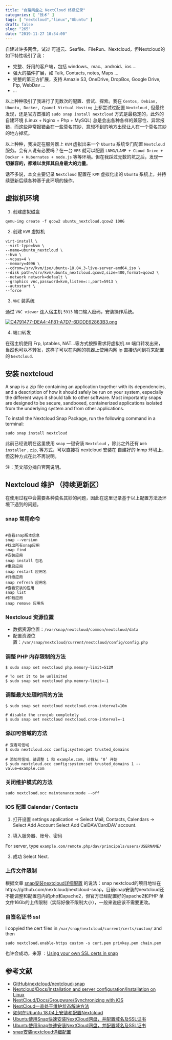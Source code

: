 ```yaml
---
title: "自建网盘之 NextCloud 终极记录"
categories: [ "技术" ]
tags: [ "nextcloud","linux","Ubuntu" ]
draft: false
slug: "265"
date: "2019-11-27 10:34:00"
---
```


自建过许多网盘，试过 可道云、Seafile、FileRun、Nextcloud，但Nextcloud的如下特性吸引了我：

 - 完整、好用的客户端，包括 windows、mac、android、ios ...
 - 强大的插件扩展，如 Talk, Contacts, notes, Maps ...
 - 完整的第三方扩展，支持 Amazie S3, OneDrive, DropBox, Google Drive, Ftp, WebDav ...
 - ...

以上种种吸引了我进行了无数次的配置、尝试、探索。我在 `Centos, Debian, Ubuntu, Docker, Cpanel Virtual Hosting` 上都尝试过配置 `Nextcloud` , 但最终发现，还是官方首推的 `sudo snap install nextcloud` 方式是最稳定的，此外的自建环境 (Linux + Nginx + Php + MySQL) 总是会出各种各样的兼容性、异常报错，而这些异常报错会在一些莫名其妙、意想不到的地方出现让人在一个莫名其妙的地方掉坑。

以上种种，我决定在服务器上 `KVM` 虚拟出来一个 `Ubuntu` 系统专门配置 `Nextcloud` 服务。会有人说有必要吗？在一台 `VPS` 就可以配置 `LNMG/LAMP + CLoud Drive + Docker + Kubernates + node.js` 等等环境。但在我踩过无数的坑之后，发现**一切兼容的，都难以发挥其自身最大的力量**。

话不多说，本文主要记录 `Nextcloud` 配置在 `KVM` 虚拟化出的 `Ubuntu` 系统上，并持续更新后续各种基于此环境的操作。


## 虚拟机环境

1. 创建虚拟磁盘

```
qemu-img create -f qcow2 ubuntu_nextcloud.qcow2 100G
```

2. 创建 `KVM` 虚拟机
```
virt-install \
--virt-type=kvm \
--name=ubuntu_nextcloud \
--hvm \
--vcpus=4 \
--memory=4096 \
--cdrom=/srv/kvm/iso/ubuntu-18.04.3-live-server-amd64.iso \
--disk path=/srv/kvm/ubuntu_nextcloud.qcow2,size=400,format=qcow2 \
--network network=default \
--graphics vnc,password=kvm,listen=::,port=5913 \
--autostart \
--force
```

3. `VNC` 装系统

通过 `VNC viewer` 连入宿主机 `5913` 端口输入密码，安装操作系统。

[![C4791477-DEA4-4F81-A7D7-6DDDE62863B3.png](https://imagehost-cdn.frytea.com/images/2019/11/27/C4791477-DEA4-4F81-A7D7-6DDDE62863B3.png)](https://image.frytea.com/image/fvHX)

4. 端口转发

在宿主机使用 Frp, Iptables, NAT...等方式按照需求将虚拟机 `80` 端口转发出来，当然也可以不转发，这样子可以在内网的机器上使用内网 ip 直接访问到将来配置的 `Nextcloud`.

## 安装 nextcloud

A snap is a zip file containing an application together with its dependencies, and a description of how it should safely be run on your system, especially the different ways it should talk to other software. Most importantly snaps are designed to be secure, sandboxed, containerized applications isolated from the underlying system and from other applications.

To install the Nextcloud Snap Package, run the following command in a terminal:

```
sudo snap install nextcloud
```

此前已经说明在这里使用 `snap` 一键安装 `Nextcloud` ，除此之外还有 `Web installer` , `zip`, 等方式，可以直接将 nextcloud 安装在 自建好的 lnmp 环境上，但这种方式在此不再说明。

注：英文部分摘自官网说明。

## Nextcloud 维护 （持续更新区）

在使用过程中会需要各种莫名其妙的问题，因此在这里记录基于以上配置方法及环境下遇到的问题。

### snap 常用命令

```

#查看snap版本信息
snap --version
#找出所有snap应用
snap find
#安装应用
snap install 包名
#重启应用
snap restart 应用名
#升级应用
snap refresh 应用名
#查看安装的应用
snap list
#卸载应用
snap remove 应用名
```

### Nextcloud 资源位置

- 数据资源位置：`/var/snap/nextcloud/common/nextcloud/data`
- 配置资源位置：`/var/snap/nextcloud/current/nextcloud/config/config.php`

### 调整 PHP 内存限制的方法

```
$ sudo snap set nextcloud php.memory-limit=512M

# To set it to be unlimited
$ sudo snap set nextcloud php.memory-limit=-1
```

### 调整最大处理时间的方法

```
$ sudo snap set nextcloud nextcloud.cron-interval=10m

# disable the cronjob completely
$ sudo snap set nextcloud nextcloud.cron-interval=-1
```

### 添加可信域的方法

```
# 查看可信域
$ sudo nextcloud.occ config:system:get trusted_domains

# 添加可信域，请调整 1 和 example.com, 计数从 ‘0’ 开始
$ sudo nextcloud.occ config:system:set trusted_domains 1 --value=example.com
```

### 关闭维护模式的方法

```
sudo nextcloud.occ maintenance:mode --off
```

### IOS 配置 Calendar / Contacts

1. 打开设置
settings application -> Select Mail, Contacts, Calendars -> Select Add Account
Select Add CalDAV/CardDAV account.

2. 填入服务器、账号、密码

For server, type `example.com/remote.php/dav/principals/users/USERNAME/`

3. 成功
Select Next.

### 上传文件限制

根据文章 [snap安装nextcloud详细配置](https://colorcc.net/snap安装nextcloud详细配置/) 的说法：snap nextcloud的项目地址在https://github.com/nextcloud/nextcloud-snap，目前snap安装的nextcloud还不能调整和配置包内的php和apache2，但官方已经配置好的apache2和PHP 单文件16Gb的上传限制（实际好像不限制大小），一般来说应该不需要更改。

### 自签名证书 ssl

I copyied the cert files in `/var/snap/nextcloud/current/certs/custom/`
and then

`sudo nextcloud.enable-https custom -s cert.pem privkey.pem chain.pem`

也许会成功，来源 ：[Using your own SSL certs in snap](https://github.com/nextcloud/nextcloud-snap/issues/199#issuecomment-276759388)

## 参考文献

 - [GitHub/nextcloud/nextcloud-snap](https://github.com/nextcloud/nextcloud-snap)
 - [Nextcloud/Docs/Installation and server configuration/Installation on Linux](https://docs.nextcloud.com/server/17/admin_manual/installation/source_installation.html)
 - [NextCloud/Docs/Groupware/Synchronizing with iOS](https://docs.nextcloud.com/server/16/user_manual/pim/sync_ios.html)
 - [NextCloud一直处于维护状态解决方法](https://blog.csdn.net/chenbetter1996/article/details/82831413)
 - [如何在Ubuntu 18.04上安装和配置Nextcloud](https://www.howtoing.com/how-to-install-and-configure-nextcloud-on-ubuntu-18-04)
 - [Ubuntu使用Snap快速安装NextCloud网盘，并配置域名及SSL证书](https://www.moerats.com/archives/429/)
 - [Ubuntu使用Snap快速安装NextCloud网盘，并配置域名及SSL证书](https://www.jianshu.com/p/b21bfed57b08)
 - [snap安装nextcloud详细配置](https://colorcc.net/snap安装nextcloud详细配置/)
